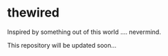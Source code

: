 # thewired
Inspired by something out of this world .... nevermind.

This repository will be updated soon...
